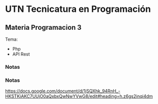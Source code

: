 # UTN Tecnicatura en Programación

## Materia Programacion 3
Tema: 
- Php
- API Rest

### Notas

### Notas
https://docs.google.com/document/d/1jSQXhk_94RnH_-HKSTKiAKC7UUjO0aQxbxQwNwYVwG8/edit#heading=h.z6gs2inqi4dm

